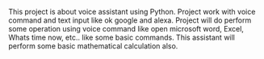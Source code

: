 This project is about voice assistant using Python.
Project work with voice command and text input like ok google and alexa.
Project will do perform some operation using voice command like open microsoft word, Excel, Whats time now, etc.. like some basic commands.
This assistant will perform some basic mathematical calculation also.

